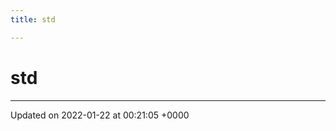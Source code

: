 ```yaml
---
title: std

---
```


# std








-------------------------------

Updated on 2022-01-22 at 00:21:05 +0000